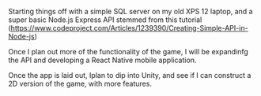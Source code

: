 Starting things off with a simple SQL server on my old XPS 12 laptop, and a super basic Node.js Express API stemmed from this tutorial (https://www.codeproject.com/Articles/1239390/Creating-Simple-API-in-Node-js)

Once I plan out more of the functionality of the game, I will be expandinfg the API and developing a React Native mobile application.

Once the app is laid out, Iplan to dip into Unity, and see if I can construct a 2D version of the game, with more features.